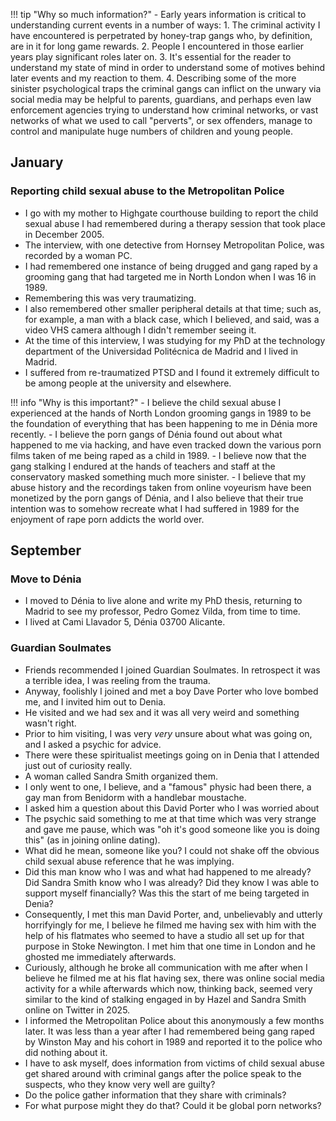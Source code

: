 !!! tip "Why so much information?"
    - Early years information is critical to understanding current events in a number of ways:
        1. The criminal activity I have encountered is perpetrated by honey-trap gangs who, by definition, are in it for long game rewards.
        2. People I encountered in those earlier years play significant roles later on.
        3. It's essential for the reader to understand my state of mind in order to understand some of  motives behind later events and my reaction to them.
        4. Describing some of the more sinister psychological traps the criminal gangs can inflict on the unwary via social media may be helpful to parents, guardians, and perhaps even law enforcement agencies trying to understand how criminal networks, or vast networks of what we used to call "perverts", or sex offenders, manage to control and manipulate huge numbers of children and young people.

## January

### Reporting child sexual abuse to the Metropolitan Police

- I go with my mother to Highgate courthouse building to report the child sexual abuse I had remembered during a therapy session that took place in December 2005.
- The interview, with one detective from Hornsey Metropolitan Police, was recorded by a woman PC.
- I had remembered one instance of being drugged and gang raped by a grooming gang that had targeted me in North London when I was 16 in 1989.
- Remembering this was very traumatizing.
- I also remembered other smaller peripheral details at that time; such as, for example, a man with a black case, which I believed, and said, was a video VHS camera although I didn't remember seeing it.
- At the time of this interview, I was studying for my PhD at the technology department of the Universidad Politécnica de Madrid and I lived in Madrid.
- I suffered from re-traumatized PTSD and I found it extremely difficult to be among people at the university and elsewhere.

!!! info "Why is this important?"
    - I believe the child sexual abuse I experienced at the hands of North London grooming gangs in 1989 to be the foundation of everything that has been happening to me in Dénia more recently.
    - I believe the porn gangs of Dénia found out about what happened to me via hacking, and have even tracked down the various porn films taken of me being raped as a child in 1989.
    - I believe now that the gang stalking I endured at the hands of teachers and staff at the conservatory masked something much more sinister.
    - I believe that my abuse history and the recordings taken from online voyeurism have been monetized by the porn gangs of Dénia, and I also believe that their true intention was to somehow recreate what I had suffered in 1989 for the enjoyment of rape porn addicts the world over.

## September 

### Move to Dénia

- I moved to Dénia to live alone and write my PhD thesis, returning to Madrid to see my professor, Pedro Gomez Vilda, from time to time.
- I lived at Cami Llavador 5, Dénia 03700 Alicante.

### Guardian Soulmates

- Friends recommended I joined Guardian Soulmates. In retrospect it was a terrible idea, I was reeling from the trauma.
- Anyway, foolishly I joined and met a boy Dave Porter who love bombed me, and I invited him out to Denia.
- He visited and we had sex and it was all very weird and something wasn't right.
- Prior to him visiting, I was very *very* unsure about what was going on, and I asked a psychic for advice.
- There were these spiritualist meetings going on in Denia that I attended just out of curiosity really.
- A woman called Sandra Smith organized them.
- I only went to one, I believe, and a "famous" physic had been there, a gay man from Benidorm with a handlebar moustache.
- I asked him a question about this David Porter who I was worried about
- The psychic said something to me at that time which was very strange and gave me pause, which was "oh it's good someone like you is doing this" (as in joining online dating). 
- What did he mean, someone like you? I could not shake off the obvious child sexual abuse reference that he was implying.
- Did this man know who I was and what had happened to me already? Did Sandra Smith know who I was already? Did they know I was able to support myself financially? Was this the start of me being targeted in Denia?
- Consequently, I met this man David Porter, and, unbelievably and utterly horrifyingly for me, I believe he filmed me having sex with him with the help of his flatmates who seemed to have a studio all set up for that purpose in Stoke Newington. I met him that one time in London and he ghosted me immediately afterwards.
- Curiously, although he broke all communication with me after when I believe he filmed me at his flat having sex, there was online social media activity for a while afterwards which now, thinking back, seemed very similar to the kind of stalking engaged in by Hazel and Sandra Smith online on Twitter in 2025.
- I informed the Metropolitan Police about this anonymously a few months later. It was less than a year after I had remembered being gang raped by Winston May and his cohort in 1989 and reported it to the police who did nothing about it.
- I have to ask myself, does information from victims of child sexual abuse get shared around with criminal gangs after the police speak to the suspects, who they know very well are guilty? 
- Do the police gather information that they share with criminals?
- For what purpose might they do that? Could it be global porn networks?